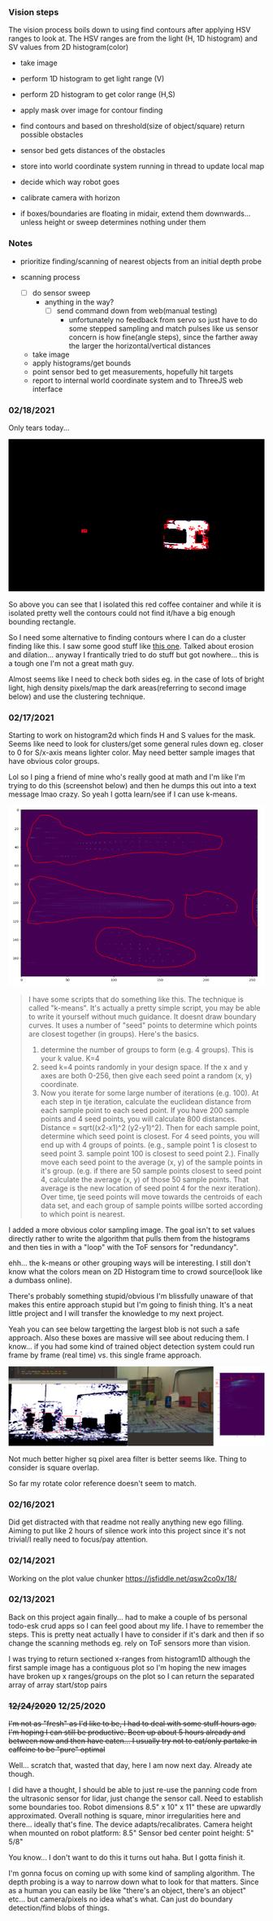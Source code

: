 ### Vision steps
The vision process boils down to using find contours after applying HSV ranges to look at. The HSV ranges are from the light (H, 1D histogram) and SV values from 2D histogram(color)
- take image
- perform 1D histogram to get light range (V)
- perform 2D histogram to get color range (H,S)
- apply mask over image for contour finding
- find contours and based on threshold(size of object/square) return possible obstacles
- sensor bed gets distances of the obstacles
- store into world coordinate system running in thread to update local map
- decide which way robot goes

- calibrate camera with horizon
- if boxes/boundaries are floating in midair, extend them downwards... unless height or sweep determines nothing under them

### Notes
- prioritize finding/scanning of nearest objects from an initial depth probe

- scanning process
  - [ ] do sensor sweep
    - anything in the way?
      - [ ] send command down from web(manual testing)
        - unfortunately no feedback from servo so just have to do some stepped sampling and  match pulses like us sensor
          concern is how fine(angle steps), since the farther away the larger the horizontal/vertical distances
  - take image
  - apply histograms/get bounds
  - point sensor bed to get measurements, hopefully hit targets
  - report to internal world coordinate system and to ThreeJS web interface

### 02/18/2021
Only tears today...

![bad contour obvious object](./example-of-bad-contour-finding-good-isolation.PNG)

So above you can see that I isolated this red coffee container and while it is isolated pretty well the contours could not find it/have a big enough bounding rectangle.

So I need some alternative to finding contours where I can do a cluster finding like this. I saw some good stuff like [this one](https://stackoverflow.com/questions/17157296/detecting-clusters-of-white-pixels-in-an-image-using-opencv). Talked about erosion and dilation... anyway I frantically tried to do stuff but got nowhere... this is a tough one I'm not a great math guy.

Almost seems like I need to check both sides eg. in the case of lots of bright light, high density pixels/map the dark areas(referring to second image below) and use the clustering technique.
### 02/17/2021
Starting to work on histogram2d which finds H and S values for the mask.
Seems like need to look for clusters/get some general rules down eg. closer to 0 for S/x-axis means lighter color.
May need better sample images that have obvious color groups.

Lol so I ping a friend of mine who's really good at math and I'm like I'm trying to do this (screenshot below) and then he dumps this out into a text message lmao crazy. So yeah I gotta learn/see if I can use k-means.

![grouping](./grouping-dots.PNG)

> I have some scripts that do something like this. The technique is called "k-means". It's actually a pretty simple script, you may be able to write it yourself without much guidance. It doesnt draw boundary curves. It uses a number of "seed" points to determine which points are closest together (in groups). Here's the basics.
> 1) determine the number of groups to form (e.g. 4 groups). This is your k value. K=4
> 2) seed k=4 points randomly in your design space. If the x and y axes are both 0-256, then give each seed point a random (x, y) coordinate.
> 3) Now you iterate for some large number of iterations (e.g. 100). At each step in tje iteration, calculate the euclidean distance from each sample point to each seed point. If you have 200 sample points and 4 seed points, you will calculate 800 distances. Distance = sqrt((x2-x1)^2 (y2-y1)^2). Then for each sample point, determine which seed point is closest. For 4 seed points, you will end up with 4 groups of points. (e.g., sample point 1 is closest to seed point 3. sample point 100 is closest to seed point 2.). Finally move each seed point to the average (x, y) of the sample points in it's group. (e.g. if there are 50 sample points closest to seed point 4, calculate the average (x, y) of those 50 sample points. That average is the new location of seed point 4 for the nexr iteration). Over time, tje seed points will move towards the centroids of each data set, and each group of sample
 points willbe sorted according to which point is nearest.

I added a more obvious color sampling image. The goal isn't to set values directly rather to write the algorithm that pulls them from the histograms and then ties in with a "loop" with the ToF sensors for "redundancy".

ehh... the k-means or other grouping ways will be interesting. I still don't know what the colors mean on 2D Histogram time to crowd source(look like a dumbass online).

There's probably something stupid/obvious I'm blissfully unaware of that makes this entire approach stupid but I'm going to finish thing. It's a neat little project and I will transfer the knowledge to my next project.

Yeah you can see below targetting the largest blob is not such a safe approach. Also these boxes are massive will see about reducing them. I know... if you had some kind of trained object detection system could run frame by frame (real time) vs. this single frame approach.

![ehh](./ehh.PNG)

Not much better higher sq pixel area filter is better seems like. Thing to consider is square overlap.

So far my rotate color reference doesn't seem to match.

### 02/16/2021
Did get distracted with that readme not really anything new ego filling.
Aiming to put like 2 hours of silence work into this project since it's not trivial/I really need to focus/pay attention.

### 02/14/2021
Working on the plot value chunker
https://jsfiddle.net/qsw2co0x/18/

### 02/13/2021
Back on this project again finally... had to make a couple of bs personal todo-esk crud apps so I can feel good about my life.
I have to remember the steps.
This is pretty neat actually I have to consider if it's dark and then if so change the scanning methods eg. rely on ToF sensors more than vision.

I was trying to return sectioned x-ranges from histogram1D although the first sample image has a contiguous plot so I'm hoping the new images have broken up x ranges/groups on the plot so I can return the separated array of array start/stop pairs

### ~~12/24/2020~~ 12/25/2020
~~I'm not as "fresh" as I'd like to be, I had to deal with some stuff hours ago. I'm hoping I can still be productive.
Been up about 5 hours already and between now and then have eaten... I usually try not to eat/only partake in caffeine to be "pure" optimal~~

Well... scratch that, wasted that day, here I am now next day. Already ate though.

I did have a thought, I should be able to just re-use the panning code from the ultrasonic sensor for lidar, just change the sensor call.
Need to establish some boundaries too. Robot dimensions 8.5" x 10" x 11" these are upwardly approximated.
Overall nothing is square, minor irregularities here and there... ideally that's fine. The device adapts/recalibrates.
Camera height when mounted on robot platform: 8.5"
Sensor bed center point height: 5" 5/8"

You know... I don't want to do this it turns out haha. But I gotta finish it.

I'm gonna focus on coming up with some kind of sampling algorithm. The depth probing is a way to narrow down what to look for that matters.
Since as a human you can easily be like "there's an object, there's an object" etc... but camera/pixels no idea what's what.
Can just do boundary detection/find blobs of things.
